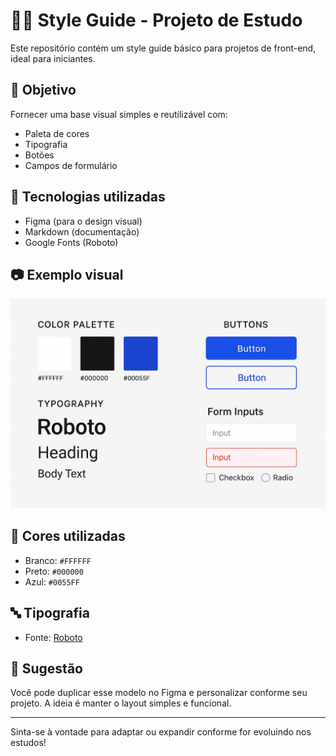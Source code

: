# 🧑‍🎨 Style Guide - Projeto de Estudo

Este repositório contém um style guide básico para projetos de front-end, ideal para iniciantes.

## 🎯 Objetivo

Fornecer uma base visual simples e reutilizável com:

- Paleta de cores
- Tipografia
- Botões
- Campos de formulário

## 🧰 Tecnologias utilizadas

- Figma (para o design visual)
- Markdown (documentação)
- Google Fonts (Roboto)

## 📷 Exemplo visual

![Exemplo de style guide](./A_style_guide_image_displays_design_elements_on_a_.png)

## 🎨 Cores utilizadas

- Branco: `#FFFFFF`
- Preto: `#000000`
- Azul: `#0055FF`

## 🔤 Tipografia

- Fonte: [Roboto](https://fonts.google.com/specimen/Roboto)

## 🧪 Sugestão

Você pode duplicar esse modelo no Figma e personalizar conforme seu projeto. A ideia é manter o layout simples e funcional.

---

Sinta-se à vontade para adaptar ou expandir conforme for evoluindo nos estudos!
